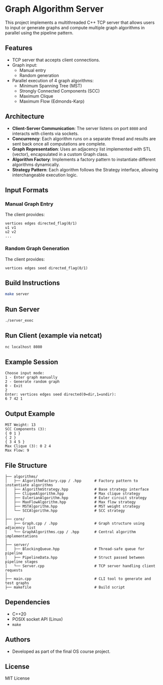 # Graph Algorithm Server

This project implements a multithreaded C++ TCP server that allows users to input or generate graphs and compute multiple graph algorithms in parallel using the pipeline pattern.

## Features

- TCP server that accepts client connections.
- Graph input: 
  - Manual entry
  - Random generation
- Parallel execution of 4 graph algorithms:
  - Minimum Spanning Tree (MST)
  - Strongly Connected Components (SCC)
  - Maximum Clique
  - Maximum Flow (Edmonds-Karp)

## Architecture

- **Client-Server Communication**: The server listens on port `8080` and interacts with clients via sockets.
- **Concurrency**: Each algorithm runs on a separate thread and results are sent back once all computations are complete.
- **Graph Representation**: Uses an adjacency list implemented with STL (vector), encapsulated in a custom Graph class.
- **Algorithm Factory**: Implements a factory pattern to instantiate different algorithms dynamically.
- **Strategy Pattern**: Each algorithm follows the Strategy interface, allowing interchangeable execution logic.

## Input Formats

### Manual Graph Entry
The client provides:
```
vertices edges directed_flag(0/1)
u1 v1
u2 v2
...
```

### Random Graph Generation
The client provides:
```
vertices edges seed directed_flag(0/1)
```

## Build Instructions

```bash
make server
```

## Run Server

```bash
./server_exec
```

## Run Client (example via netcat)

```bash
nc localhost 8080
```

## Example Session

```
Choose input mode:
1 - Enter graph manually
2 - Generate random graph
0 - Exit
2
Enter: vertices edges seed directed(0=dir,1=undir):
6 7 42 1
```

## Output Example

```
MST Weight: 13
SCC Components (3):
{ 0 1 }
{ 2 }
{ 3 4 5 }
Max Clique (3): 0 2 4 
Max Flow: 9
```

## File Structure

```
├── algorithms/
│   ├── AlgorithmFactory.cpp / .hpp      # Factory pattern to instantiate algorithms
│   ├── AlgorithmStrategy.hpp            # Base strategy interface
│   ├── CliqueAlgorithm.hpp              # Max clique strategy
│   ├── EulerianAlgorithm.hpp            # Euler circuit strategy
│   ├── MaxFlowAlgorithm.hpp             # Max flow strategy
│   ├── MSTAlgorithm.hpp                 # MST weight strategy
│   └── SCCAlgorithm.hpp                 # SCC strategy
│
├── core/
│   ├── Graph.cpp / .hpp                 # Graph structure using adjacency list
│   └── GraphAlgorithms.cpp / .hpp       # Central algorithm implementations
│
├── server/
│   ├── BlockingQueue.hpp                # Thread-safe queue for pipeline
│   ├── PipelineData.hpp                 # Struct passed between pipeline stages
│   └── Server.cpp                       # TCP server handling client requests
│
├── main.cpp                             # CLI tool to generate and test graphs
├── makefile                             # Build script
```


## Dependencies

- C++20
- POSIX socket API (Linux)
- `make`

## Authors

- Developed as part of the final OS course project.

## License

MIT License
